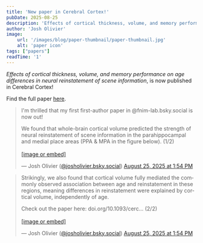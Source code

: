 ```yaml
---
title: 'New paper in Cerebral Cortex!'
pubDate: 2025-08-25
description: 'Effects of cortical thickness, volume, and memory performance on age differences in neural reinstatement of scene information'
author: 'Josh Olivier'
image:
    url: '/images/blog/paper-thumbnail/paper-thumbnail.jpg'
    alt: 'paper icon'
tags: ["papers"]
readTime: '1'
---
```

<i>Effects of cortical thickness, volume, and memory performance on age differences in neural reinstatement of scene information</i>, is now published in Cerebral Cortex! 

Find the full paper [here](https://doi.org/10.1093/cercor/bhaf213).

<blockquote class="bluesky-embed" data-bluesky-uri="at://did:plc:a2fn4pktcf34hdgjakqms5db/app.bsky.feed.post/3lxaoerzakc2n" data-bluesky-cid="bafyreic76hhdljxujfa5rxfywzofjogp6xtd7jfd4evlib2mphlphbocka" data-bluesky-embed-color-mode="dark"><p lang="en">I&#x27;m thrilled that my first first-author paper in @fnim-lab.bsky.social is now out! 

We found that whole-brain cortical volume predicted the strength of neural reinstatement of scene information in the parahippocampal and medial place areas (PPA &amp; MPA in the figure below). (1/2)<br><br><a href="https://bsky.app/profile/did:plc:a2fn4pktcf34hdgjakqms5db/post/3lxaoerzakc2n?ref_src=embed">[image or embed]</a></p>&mdash; Josh Olivier (<a href="https://bsky.app/profile/did:plc:a2fn4pktcf34hdgjakqms5db?ref_src=embed">@josholivier.bsky.social</a>) <a href="https://bsky.app/profile/did:plc:a2fn4pktcf34hdgjakqms5db/post/3lxaoerzakc2n?ref_src=embed">August 25, 2025 at 1:54 PM</a></blockquote><script async src="https://embed.bsky.app/static/embed.js" charset="utf-8"></script>

<blockquote class="bluesky-embed" data-bluesky-uri="at://did:plc:a2fn4pktcf34hdgjakqms5db/app.bsky.feed.post/3lxaoesqnl22n" data-bluesky-cid="bafyreiesrcy2fwhpr7ydabitfcwcanryieht7sty5eiloydnqlb7nwesky" data-bluesky-embed-color-mode="dark"><p lang="en">Strikingly, we also found that cortical volume fully mediated the commonly observed association between age and reinstatement in these regions, meaning differences in reinstatement were explained by cortical volume, independently of age. 

Check out the paper here: doi.org/10.1093/cerc... (2/2)<br><br><a href="https://bsky.app/profile/did:plc:a2fn4pktcf34hdgjakqms5db/post/3lxaoesqnl22n?ref_src=embed">[image or embed]</a></p>&mdash; Josh Olivier (<a href="https://bsky.app/profile/did:plc:a2fn4pktcf34hdgjakqms5db?ref_src=embed">@josholivier.bsky.social</a>) <a href="https://bsky.app/profile/did:plc:a2fn4pktcf34hdgjakqms5db/post/3lxaoesqnl22n?ref_src=embed">August 25, 2025 at 1:54 PM</a></blockquote><script async src="https://embed.bsky.app/static/embed.js" charset="utf-8"></script>
